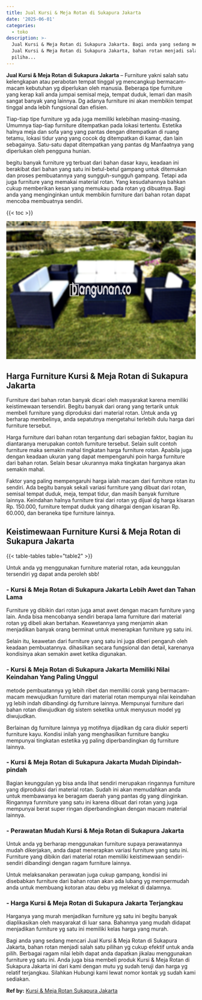 ```yaml
---
title: Jual Kursi & Meja Rotan di Sukapura Jakarta
date: '2025-06-01'
categories:
  - toko
description: >-
  Jual Kursi & Meja Rotan di Sukapura Jakarta. Bagi anda yang sedang mencari
  Jual Kursi & Meja Rotan di Sukapura Jakarta, bahan rotan menjadi salah satu
  piliha...
---
```


**Jual Kursi & Meja Rotan di Sukapura Jakarta** – Furniture yakni salah satu kelengkapan atau perabotan tempat tinggal yg mencangkup bermacam-macam kebutuhan yg diperlukan oleh manusia. Beberapa tipe furniture yang kerap kali anda jumpai semisal meja, tempat duduk, lemari dan masih sangat banyak yang lainnya. Dg adanya furniture ini akan membikin tempat tinggal anda lebih fungsional dan efisien.

Tiap-tiap tipe furniture yg ada juga memiliki kelebihan masing-masing. Umumnya tiap-tiap furniture ditempatkan pada lokasi tertentu. Estetika halnya meja dan sofa yang yang pantas dengan ditempatkan di ruang tetamu, lokasi tidur yang yang cocok dg ditempatkan di kamar, dan lain sebagainya. Satu-satu dapat ditempatkan yang pantas dg Manfaatnya yang diperlukan oleh pengguna hunian.

begitu banyak furniture yg terbuat dari bahan dasar kayu, keadaan ini berakibat dari bahan yang satu ini betul-betul gampang untuk ditemukan dan proses pembuatannya yang sungguh-sungguh gampang. Tetapi ada juga furniture yang memakai material rotan. Yang kesudahannya bahkan cukup memberikan kesan yang memukau pada rotan yg dibuatnya. Bagi anda yang menginginkan untuk membikin furniture dari bahan rotan dapat mencoba membuatnya sendiri.

{{< toc >}}

![Jual Kursi & Meja Rotan di Sukapura Jakarta](/images/kursi-meja-rotan-murah47.png)

## Harga Furniture Kursi & Meja Rotan di Sukapura Jakarta

Furniture dari bahan rotan banyak dicari oleh masyarakat karena memiliki keistimewaan tersendiri. Begitu banyak dari orang yang tertarik untuk membeli furniture yang diproduksi dari material rotan. Untuk anda yg berharap membelinya, anda sepatutnya mengetahui terlebih dulu harga dari furniture tersebut.

Harga furniture dari bahan rotan tergantung dari sebagian faktor, bagian itu diantaranya merupakan contoh furniture tersebut. Selain sulit contoh furniture maka semakin mahal tingkatan harga furniture rotan. Apabila juga dengan keadaan ukuran yang dapat mempengaruhi poin harga furniture dari bahan rotan. Selain besar ukurannya maka tingkatan harganya akan semakin mahal.

Faktor yang paling mempengaruhi harga ialah macam dari furniture rotan itu sendiri. Ada begitu banyak sekali variasi furniture yang dibuat dari rotan, semisal tempat duduk, meja, tempat tidur, dan masih banyak furniture lainnya. Keindahan halnya furniture tirai dari rotan yg dijual dg harga kisaran Rp. 150.000, furniture tempat duduk yang dihargai dengan kisaran Rp. 60.000, dan beraneka tipe furniture lainnya.

## Keistimewaan Furniture Kursi & Meja Rotan di Sukapura Jakarta

{{< table-tables table="table2" >}}

Untuk anda yg menggunakan furniture material rotan, ada keunggulan tersendiri yg dapat anda peroleh sbb!

### \- Kursi & Meja Rotan di Sukapura Jakarta Lebih Awet dan Tahan Lama

Furniture yg dibikin dari rotan juga amat awet dengan macam furniture yang lain. Anda bisa mencobanya sendiri berapa lama furniture dari material rotan yg dibeli akan bertahan. Keawetannya yang menjamin akan menjadikan banyak orang berminat untuk menerapkan furniture yg satu ini.

Selain itu, keawetan dari furniture yang satu ini juga diberi pengaruh oleh keadaan pembuatannya. dihasilkan secara fungsional dan detail, karenanya kondisinya akan semakin awet ketika digunakan.

### \- Kursi & Meja Rotan di Sukapura Jakarta Memiliki Nilai Keindahan Yang Paling Unggul

metode pembuatannya yg lebih ribet dan memiliki corak yang bermacam-macam mewujudkan furniture dari material rotan mempunyai nilai keindahan yg lebih indah dibandingi dg furniture lainnya. Mempunyai furniture dari bahan rotan diwujudkan dg sistem seketika untuk menyusun model yg diwujudkan.

Berlainan dg furniture lainnya yg motifnya dijadikan dg cara diukir seperti furniture kayu. Kondisi inilah yang menghasilkan furniture bangku mempunyai tingkatan estetika yg paling diperbandingkan dg furniture lainnya.

### \- Kursi & Meja Rotan di Sukapura Jakarta Mudah Dipindah-pindah

Bagian keunggulan yg bisa anda lihat sendiri merupakan ringannya furniture yang diproduksi dari material rotan. Sudah ini akan memudahkan anda untuk membawanya ke beragam daerah yang pantas dg yang diinginkan. Ringannya funrniture yang satu ini karena dibuat dari rotan yang juga mempunyai berat super ringan diperbandingkan dengan macam material lainnya.

### \- Perawatan Mudah Kursi & Meja Rotan di Sukapura Jakarta

Untuk anda yg berharap menggunakan furniture supaya perawatannya mudah dikerjakan, anda dapat menerapkan variasi furniture yang satu ini. Furniture yang dibikin dari material rotan memiliki keistimewaan sendiri-sendiri dibandingi dengan ragam furniture lainnya.

Untuk melaksanakan perawatan juga cukup gampang, kondisi ini disebabkan furniture dari bahan rotan akan ada lubang yg mempermudah anda untuk membuang kotoran atau debu yg melekat di dalamnya.

### \- Harga Kursi & Meja Rotan di Sukapura Jakarta Terjangkau

Harganya yang murah menjadikan furniture yg satu ini begitu banyak diaplikasikan oleh masyarakat di luar sana. Bahannya yang mudah didapat menjadikan furniture yg satu ini memiliki kelas harga yang murah.

Bagi anda yang sedang mencari Jual Kursi & Meja Rotan di Sukapura Jakarta, bahan rotan menjadi salah satu pilihan yg cukup efektif untuk anda pilih. Berbagai ragam nilai lebih dapat anda dapatkan jikalau menggunakan furniture yg satu ini. Anda juga bisa membeli produk Kursi & Meja Rotan di Sukapura Jakarta ini dari kami dengan mutu yg sudah teruji dan harga yg relatif terjangkau. Silahkan Hubungi kami lewat nomor kontak yg sudah kami sediakan.

**Ref by:** [Kursi & Meja Rotan Sukapura Jakarta](https://id.wikipedia.org/wiki/Kursi)
